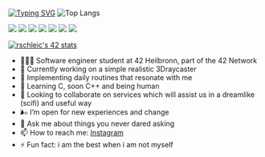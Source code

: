#### 
[![Typing SVG](https://readme-typing-svg.herokuapp.com?size=25&duration=8000&color=60CAA8&width=800&lines=hey+you%2C+the+love+in+me+salutes+the+love++in+you+%F0%9F%96%A4)](https://git.io/typing-svg)
![Top Langs](https://github-readme-stats.vercel.app/api/top-langs/?username=romyradau&layout=compact)


<img src="https://img.shields.io/badge/-C-4484FB?style=flat&logo=C&logoColor=4484FB&labelColor=282828"> <img src="https://img.shields.io/badge/-Git-FA5C1C?style=flat&logo=Git&logoColor=FA5C1C&labelColor=282828"> <img src="https://img.shields.io/badge/-VirtualBox-375595?style=flat&logo=VirtualBox&logoColor=375595&labelColor=282828"> <img src="https://img.shields.io/badge/-Notion-FFFFFF?style=flat&logo=Notion&logoColor=FFFFFF&labelColor=282828"> <img src="https://img.shields.io/badge/-Microsoftoffice-DE2323?style=flat&logo=Microsoftoffice&logoColor=DE2323&labelColor=282828"> <img src="https://img.shields.io/badge/-Spotify-3CE36A?style=flat&logo=Spotify&logoColor=3CE36A&labelColor=282828"> <img src="https://img.shields.io/badge/-slack-55FFF0?style=flat&logo=slack&logoColor=55FFF0&labelColor=282828">

[![rschleic's 42 stats](https://badge42.vercel.app/api/v2/cl3h75jg4003509l3m6z34dx7/stats?cursusId=21&coalitionId=159)](https://github.com/JaeSeoKim/badge42)


- 👩🏼‍💻 Software engineer student at 42 Heilbronn, part of the 42 Network
- 🔭 Currently working on a simple realistic 3Draycaster
- 🌱 Implementing daily routines that resonate with me
- 🧝 Learning C, soon C++ and being human 
- 👯 Looking to collaborate on services which will assist us in a dreamlike (scifi) and useful way
- 🌬️ I’m open for new experiences and change
- 💬 Ask me about things you never dared asking
- 📫 How to reach me: [Instagram](https://www.instagram.com/romyradau/)
- ⚡ Fun fact: i am the best when i am not myself
